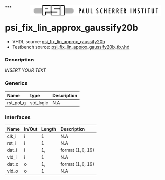 <img align="right" src="../doc/psi_logo.png">
***

# psi_fix_lin_approx_gaussify20b
 - VHDL source: [psi_fix_lin_approx_gaussify20b](../hdl/psi_fix_lin_approx_gaussify20b.vhd)
 - Testbench source: [psi_fix_lin_approx_gaussify20b_tb.vhd](../testbench/psi_fix_lin_approx_gaussify20b_tb/psi_fix_lin_approx_gaussify20b_tb.vhd)

### Description
*INSERT YOUR TEXT*

### Generics
| Name      | type      | Description   |
|:----------|:----------|:--------------|
| rst_pol_g | std_logic | N.A           |

### Interfaces
| Name   | In/Out   | Length   | Description       |
|:-------|:---------|:---------|:------------------|
| clk_i  | i        | 1        | N.A               |
| rst_i  | i        | 1        | N.A               |
| dat_i  | i        | 1,       | format (1, 0, 19) |
| vld_i  | i        | 1        | N.A               |
| dat_o  | o        | 1,       | format (1, 0, 19) |
| vld_o  | o        | 1        | N.A               |